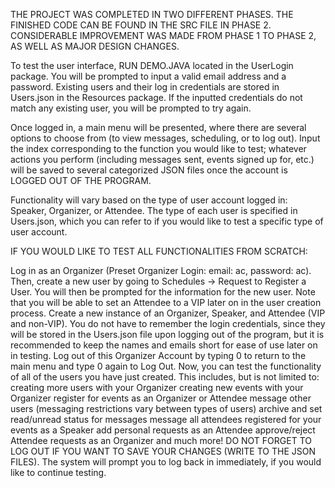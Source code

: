 THE PROJECT WAS COMPLETED IN TWO DIFFERENT PHASES. THE FINISHED CODE CAN BE FOUND IN THE SRC FILE IN PHASE 2. CONSIDERABLE IMPROVEMENT WAS MADE FROM PHASE 1 TO PHASE 2, AS WELL AS MAJOR DESIGN CHANGES.

To test the user interface, RUN DEMO.JAVA located in the UserLogin package. You will be prompted to input a valid email address and a password. Existing users and their log in credentials are stored in Users.json in the Resources package. If the inputted credentials do not match any existing user, you will be prompted to try again.

Once logged in, a main menu will be presented, where there are several options to choose from (to view messages, scheduling, or to log out). Input the index corresponding to the function you would like to test; whatever actions you perform (including messages sent, events signed up for, etc.) will be saved to several categorized JSON files once the account is LOGGED OUT OF THE PROGRAM.

Functionality will vary based on the type of user account logged in: Speaker, Organizer, or Attendee. The type of each user is specified in Users.json, which you can refer to if you would like to test a specific type of user account.

IF YOU WOULD LIKE TO TEST ALL FUNCTIONALITIES FROM SCRATCH:

Log in as an Organizer (Preset Organizer Login: email: ac, password: ac).
Then, create a new user by going to Schedules -> Request to Register a User. You will then be prompted for the information for the new user. Note that you will be able to set an Attendee to a VIP later on in the user creation process.
Create a new instance of an Organizer, Speaker, and Attendee (VIP and non-VIP). You do not have to remember the login credentials, since they will be stored in the Users.json file upon logging out of the program, but it is recommended to keep the names and emails short for ease of use later on in testing.
Log out of this Organizer Account by typing 0 to return to the main menu and type 0 again to Log Out.
Now, you can test the functionality of all of the users you have just created. This includes, but is not limited to:
creating more users with your Organizer
creating new events with your Organizer
register for events as an Organizer or Attendee
message other users (messaging restrictions vary between types of users)
archive and set read/unread status for messages
message all attendees registered for your events as a Speaker
add personal requests as an Attendee
approve/reject Attendee requests as an Organizer
and much more!
DO NOT FORGET TO LOG OUT IF YOU WANT TO SAVE YOUR CHANGES (WRITE TO THE JSON FILES). The system will prompt you to log back in immediately, if you would like to continue testing.
